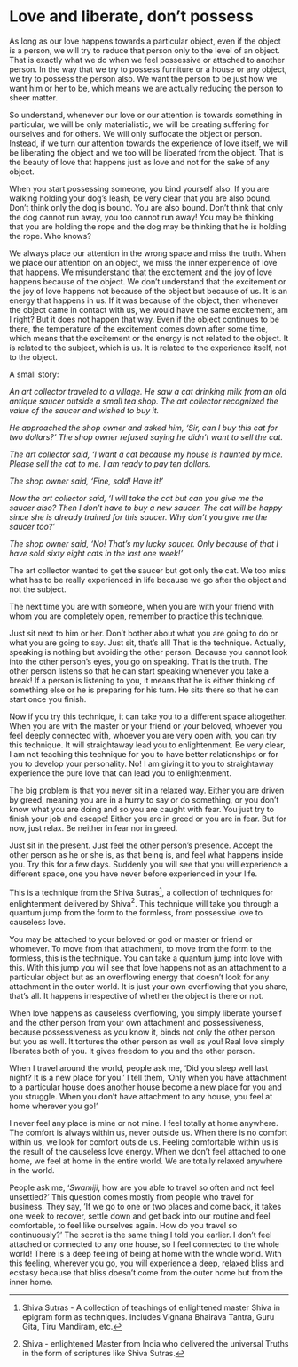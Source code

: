 # Love and liberate, don’t possess

As long as our love happens towards a
particular object, even if the object is a
person, we will try to reduce that person
only to the level of an object. That is
exactly what we do when we feel
possessive or attached to another person.
In the way that we try to possess furniture
or a house or any object, we try to possess
the person also. We want the person to be
just how we want him or her to be, which
means we are actually reducing the person
to sheer matter.

So understand, whenever our love or our
attention is towards something in
particular, we will be only materialistic, we
will be creating suffering for ourselves and
for others. We will only suffocate the object
or person. Instead, if we turn our attention
towards the experience of love itself, we
will be liberating the object and we too will
be liberated from the object. That is the
beauty of love that happens just as love
and not for the sake of any object.

When you start possessing someone, you
bind yourself also. If you are walking
holding your dog’s leash, be very clear that
you are also bound. Don’t think only the
dog is bound. You are also bound. Don’t
think that only the dog cannot run away,
you too cannot run away! You may be
thinking that you are holding the rope and
the dog may be thinking that he is holding
the rope. Who knows?

We always place our attention in the wrong
space and miss the truth. When we place
our attention on an object, we miss the
inner experience of love that happens. We
misunderstand that the excitement and the
joy of love happens because of the object.
We don’t understand that the excitement
or the joy of love happens not because of
the object but because of us.
It is an energy that happens in us. If it was
because of the object, then whenever the
object came in contact with us, we would
have the same excitement, am I right? But
it does not happen that way. Even if the
object continues to be there, the
temperature of the excitement comes
down after some time, which means that
the excitement or the energy is not related
to the object. It is related to the subject,
which is us. It is related to the experience
itself, not to the object.

A small story:

_An art collector traveled to a village.
He saw a cat drinking milk from an old
antique saucer outside a small tea
shop. The art collector recognized the
value of the saucer and wished to buy
it._

_He approached the shop owner and
asked him, ‘Sir, can I buy this cat for
two dollars?’ The shop owner refused
saying he didn’t want to sell the cat._

_The art collector said, ‘I want a cat
because my house is haunted by mice.
Please sell the cat to me. I am ready to
pay ten dollars._

_The shop owner said, ‘Fine, sold! Have
it!’_

_Now the art collector said, ‘I will take
the cat but can you give me the saucer
also? Then I don’t have to buy a new
saucer. The cat will be happy since she
is already trained for this saucer. Why
don’t you give me the saucer too?’_

_The shop owner said, ‘No! That’s my
lucky saucer. Only because of that I
have sold sixty eight cats in the last one
week!’_

The art collector wanted to get the saucer
but got only the cat. We too miss what has
to be really experienced in life because we
go after the object and not the subject.

The next time you are with someone, when
you are with your friend with whom you
are completely open, remember to practice
this technique.

Just sit next to him or her. Don’t bother
about what you are going to do or what
you are going to say. Just sit, that’s all! That
is the technique. Actually, speaking is
nothing but avoiding the other person.
Because you cannot look into the other
person’s eyes, you go on speaking. That is
the truth. The other person listens so that
he can start speaking whenever you take a
break! If a person is listening to you, it
means that he is either thinking of
something else or he is preparing for his
turn. He sits there so that he can start once
you finish.

Now if you try this technique, it can take
you to a different space altogether. When
you are with the master or your friend or
your beloved, whoever you feel deeply
connected with, whoever you are very
open with, you can try this technique. It
will straightaway lead you to
enlightenment. Be very clear, I am not
teaching this technique for you to have
better relationships or for you to develop
your personality. No! I am giving it to you
to straightaway experience the pure love
that can lead you to enlightenment.

The big problem is that you never sit in a
relaxed way. Either you are driven by
greed, meaning you are in a hurry to say or
do something, or you don’t know what you
are doing and so you are caught with fear.
You just try to finish your job and escape!
Either you are in greed or you are in fear.
But for now, just relax. Be neither in fear
nor in greed.

Just sit in the present. Just feel the other
person’s presence. Accept the other person
as he or she is, as that being is, and feel
what happens inside you. Try this for a few
days. Suddenly you will see that you will
experience a different space, one you have
never before experienced in your life.

This is a technique from the Shiva Sutras[^1],
a collection of techniques for
enlightenment delivered by Shiva[^2]. This
technique will take you through a quantum
jump from the form to the formless, from
possessive love to causeless love.

You may be attached to your beloved or
god or master or friend or whomever. To
move from that attachment, to move from
the form to the formless, this is the
technique. You can take a quantum jump
into love with this. With this jump you will
see that love happens not as an attachment
to a particular object but as an overflowing
energy that doesn’t look for any
attachment in the outer world. It is just
your own overflowing that you share, that’s
all. It happens irrespective of whether the
object is there or not.

When love happens as causeless
overflowing, you simply liberate yourself
and the other person from your own
attachment and possessiveness, because
possessiveness as you know it, binds not
only the other person but you as well. It
tortures the other person as well as you!
Real love simply liberates both of you. It
gives freedom to you and the other person.

When I travel
around the
world, people
ask me, ‘Did
you sleep well
last night? It is
a new place for
you.’ I tell them, ‘Only when you have
attachment to a particular house does
another house become a new place for you
and you struggle. When you don’t have
attachment to any house, you feel at home
wherever you go!’

I never feel any place is mine or not mine.
I feel totally at home anywhere. The
comfort is always within us, never outside
us. When there is no comfort within us,
we look for comfort outside us. Feeling
comfortable within us is the result of the
causeless love energy. When we don’t feel
attached to one home, we feel at home in
the entire world. We are totally relaxed
anywhere in the world.

People ask me, ‘_Swamiji_, how are you able
to travel so often and not feel unsettled?’
This question comes mostly from people
who travel for business. They say, ‘If we
go to one or two places and come back, it
takes one week to recover, settle down and
get back into
our routine
and feel
comfortable,
to feel like
ourselves again. How do you travel so
continuously?’ The secret is the same thing
I told you earlier. I don’t feel attached or
connected to any one house, so I feel
connected to the whole world! There is a
deep feeling of being at home with the
whole world. With this feeling, wherever
you go, you will experience a deep, relaxed
bliss and ecstasy because that bliss doesn’t
come from the outer home but from the
inner home.

[^1]: Shiva Sutras - A collection of teachings of enlightened master Shiva in epigram form as techniques. Includes
Vignana Bhairava Tantra, Guru Gita, Tiru Mandiram, etc.
[^2]: Shiva - enlightened Master from India who delivered the universal Truths in the form of scriptures like Shiva
Sutras.
